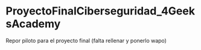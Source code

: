 # ProyectoFinalCiberseguridad_4GeeksAcademy
Repor piloto para el proyecto final (falta rellenar y ponerlo wapo)
